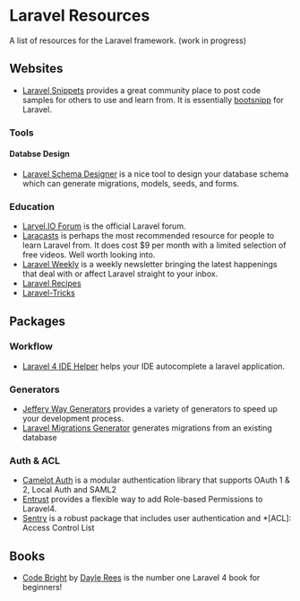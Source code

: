 # Laravel Resources

A list of resources for the Laravel framework. (work in progress)

## Websites

* [Laravel Snippets](http://laravelsnippets.com/) provides a great community place to post code samples for others to use and learn from. It is essentially [bootsnipp](http://bootsnipp.com/) for Laravel.

### Tools

#### Databse Design

* [Laravel Schema Designer](http://laravelsd.com) is a nice tool to design your database schema which can generate migrations, models, seeds, and forms.

### Education

* [Larvel.IO Forum](http://laravel.io/forum) is the official Laravel forum.
* [Laracasts](http://www.laracasts.com) is perhaps the most recommended resource for people to learn Laravel from. It does cost $9 per month with a limited selection of free videos. Well worth looking into.
* [Laravel Weekly](http://laravelweekly.com) is a weekly newsletter bringing the latest happenings that deal with or affect Laravel straight to your inbox.
* [Laravel Recipes](http://laravel-recipes.com/)
* [Laravel-Tricks](http://www.laravel-tricks.com/)

## Packages

### Workflow
* [Laravel 4 IDE Helper](https://github.com/barryvdh/laravel-ide-helper) helps your IDE autocomplete a laravel application.
  
### Generators

* [Jeffery Way Generators](https://github.com/JeffreyWay/Laravel-4-Generators) provides a variety of generators to speed up your development process.
* [Laravel Migrations Generator](https://github.com/barryvdh/laravel-migration-generator) generates migrations from an existing database

### Auth & ACL
* [Camelot Auth](https://github.com/taftse/camelot-auth) is a modular authentication library that supports OAuth 1 & 2, Local Auth and SAML2
* [Entrust](https://github.com/Zizaco/entrust) provides a flexible way to add Role-based Permissions to Laravel4.
* [Sentry](https://cartalyst.com/manual/sentry) is a robust package that includes user authentication and *[ACL]: Access Control List

## Books

* [Code Bright](https://leanpub.com/codebright) by [Dayle Rees](https://github.com/daylerees) is the number one Laravel 4 book for beginners!
